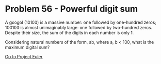 # Problem 56 - Powerful digit sum

A googol (10100) is a massive number: one followed by one-hundred zeros; 100100 is almost unimaginably large: one followed by two-hundred zeros. Despite their size, the sum of the digits in each number is only 1.

Considering natural numbers of the form, ab, where a, b < 100, what is the maximum digital sum?

[Go to Project Euler](https://projecteuler.net/problem=56)